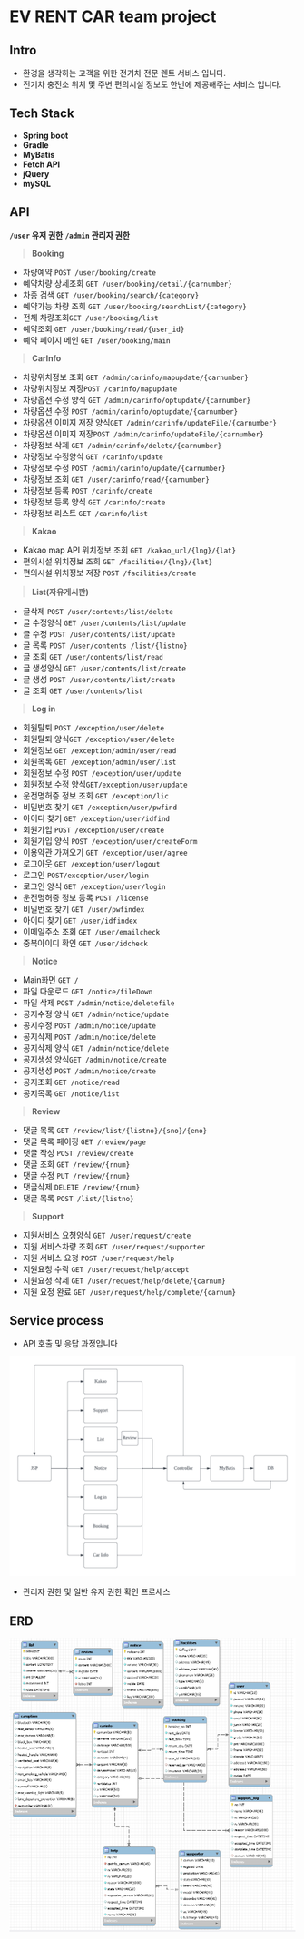 # EV RENT CAR team project

## Intro

- 환경을 생각하는 고객을 위한 전기차 전문 렌트 서비스 입니다.
- 전기차 충전소 위치 및 주변 편의시설 정보도 한번에 제공해주는 서비스 입니다.



## Tech Stack

- **Spring boot**
- **Gradle**
- **MyBatis**
- **Fetch API**
- **jQuery**
- **mySQL**

## API

**`/user` 유저 권한**
**`/admin` 관리자 권한**

> **Booking**

- 차량예약 `POST /user/booking/create`
- 예약차량 상세조회 `GET /user/booking/detail/{carnumber}`
- 차종 검색  `GET /user/booking/search/{category}`
- 예약가능 차량 조회 `GET /user/booking/searchList/{category}`
- 전체 차량조회`GET /user/booking/list`
- 예약조회 `GET /user/booking/read/{user_id}`
- 예약 페이지 메인 `GET /user/booking/main`

>**CarInfo**

- 차량위치정보 조회 `GET /admin/carinfo/mapupdate/{carnumber}`
-  차량위치정보 저장`POST /carinfo/mapupdate`
- 차량옵션 수정 양식 `GET /admin/carinfo/optupdate/{carnumber}`
- 차량옵션 수정 `POST /admin/carinfo/optupdate/{carnumber}`
- 차량옵션 이미지 저장 양식`GET /admin/carinfo/updateFile/{carnumber}`
- 차량옵션 이미지 저장`POST /admin/carinfo/updateFile/{carnumber}`
- 차량정보 삭제 `GET /admin/carinfo/delete/{carnumber}`
- 차량정보 수정양식 `GET /carinfo/update`
- 차량정보 수정 `POST /admin/carinfo/update/{carnumber}`
- 차량정보 조회 `GET /user/carinfo/read/{carnumber}`
- 차량정보 등록 `POST /carinfo/create`
- 차량정보 등록 양식 `GET /carinfo/create`
- 차량정보 리스트 `GET /carinfo/list`

>**Kakao**

- Kakao map API 위치정보 조회 `GET /kakao_url/{lng}/{lat}`
- 편의시설 위치정보 조회 `GET /facilities/{lng}/{lat}`
- 편의시설 위치정보 저장 `POST /facilities/create`

> **List(자유게시판)**

- 글삭제 `POST /user/contents/list/delete`
- 글 수정양식 `GET /user/contents/list/update`
- 글 수정 `POST /user/contents/list/update`
- 글 목록 `POST /user/contents /list/{listno}`
- 글 조회 `GET /user/contents/list/read`
- 글 생성양식 `GET /user/contents/list/create`
- 글 생성 `POST /user/contents/list/create`
- 글 조회 `GET /user/contents/list`

> **Log in**

- 회원탈퇴 `POST /exception/user/delete`
-  회원탈퇴 양식`GET /exception/user/delete`
- 회원정보 `GET /exception/admin/user/read`
- 회원목록 `GET /exception/admin/user/list`
- 회원정보 수정 `POST /exception/user/update`
- 회원정보 수정 양식`GET/exception/user/update`
- 운전명허증 정보 조회 `GET /exception/lic`
- 비밀번호 찾기 `GET /exception/user/pwfind`
- 아이디 찾기 `GET /exception/user/idfind`
- 회원가입 `POST /exception/user/create`
- 회원가입 양식 `POST /exception/user/createForm`
- 이용약관 가져오기 `GET /exception/user/agree`
- 로그아웃 `GET /exception/user/logout`
- 로그인 `POST/exception/user/login`
- 로그인 양식 `GET /exception/user/login`
- 운전명허증 정보 등록 `POST /license`
- 비밀번호 찾기 `GET /user/pwfindex`
- 아이디 찾기 `GET /user/idfindex`
- 이메일주소 조회 `GET /user/emailcheck`
- 중복아이디 확인 `GET /user/idcheck`

>**Notice**

- Main화면 `GET /`
- 파일 다운로드 `GET /notice/fileDown`
- 파일 삭제 `POST /admin/notice/deletefile`
- 공지수정 양식 `GET /admin/notice/update`
- 공지수정 `POST /admin/notice/update`
- 공지삭제 `POST /admin/notice/delete`
- 공지삭제 양식 `GET /admin/notice/delete`
- 공지생성 양식`GET /admin/notice/create`
- 공지생성 `POST /admin/notice/create`
- 공지조회 `GET /notice/read`
- 공지목록 `GET /notice/list`

> **Review**

- 댓글 목록 `GET /review/list/{listno}/{sno}/{eno}`
- 댓글 목록 페이징 `GET /review/page`
- 댓글 작성 `POST /review/create`
- 댓글 조회 `GET /review/{rnum}`
- 댓글 수정 `PUT /review/{rnum}`
- 댓글삭제 `DELETE /review/{rnum}`
- 댓글 목록 `POST /list/{listno}`

> **Support**

- 지원서비스 요청양식 `GET /user/request/create`
- 지원 서비스차량 조회 `GET /user/request/supporter`
- 지원 서비스 요청  `POST /user/request/help`
- 지원요청 수락 `GET /user/request/help/accept`
- 지원요청 삭제 `GET /user/request/help/delete/{carnum}`
- 지원 요정 완료 `GET /user/request/help/complete/{carnum}`

## Service process
- API 호출 및 응답 과정입니다

![](./img/ev_rent_car_process.png)

- 관리자 권한 및 일반 유저 권한 확인 프로세스





## ERD

![](./img/ev_rent_car_ERD.png)
